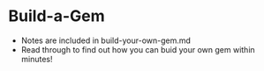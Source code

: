 # Build-a-Gem

- Notes are included in build-your-own-gem.md
- Read through to find out how you can buid your own gem within minutes!
